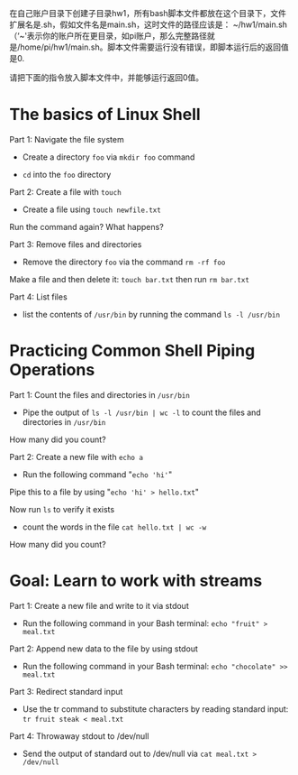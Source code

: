 在自己账户目录下创建子目录hw1，所有bash脚本文件都放在这个目录下，文件扩展名是.sh，假如文件名是main.sh，这时文件的路径应该是： \~/hw1/main.sh （‘~'表示你的账户所在更目录，如pi账户，那么完整路径就是/home/pi/hw1/main.sh。脚本文件需要运行没有错误，即脚本运行后的返回值是0.

请把下面的指令放入脚本文件中，并能够运行返回0值。

# The basics of Linux Shell

Part 1: Navigate the file system
- Create a directory `foo` via `mkdir foo` command

- `cd` into the `foo` directory

Part 2: Create a file with `touch`
- Create a file using `touch newfile.txt`

Run the command again? What happens?

Part 3: Remove files and directories
- Remove the directory `foo` via the command `rm -rf foo`

Make a file and then delete it: `touch bar.txt` then run `rm bar.txt`

Part 4: List files
- list the contents of `/usr/bin` by running the command `ls -l /usr/bin`

# Practicing Common Shell Piping Operations

Part 1: Count the files and directories in `/usr/bin`
- Pipe the output of `ls -l /usr/bin | wc -l` to count the files and directories in `/usr/bin`

How many did you count?

Part 2: Create a new file with `echo a`
- Run the following command "`echo 'hi'`"

Pipe this to a file by using "`echo 'hi' > hello.txt`"

Now run `ls` to verify it exists

- count the words in the file `cat hello.txt | wc -w`

How many did you count?

# Goal: Learn to work with streams

Part 1: Create a new file and write to it via stdout
- Run the following command in your Bash terminal: `echo "fruit" > meal.txt`

Part 2: Append new data to the file by using stdout
- Run the following command in your Bash terminal: `echo "chocolate" >> meal.txt`

Part 3: Redirect standard input
- Use the tr command to substitute characters by reading standard input: `tr fruit steak < meal.txt`

Part 4: Throwaway stdout to /dev/null
- Send the output of standard out to /dev/null via `cat meal.txt > /dev/null`

